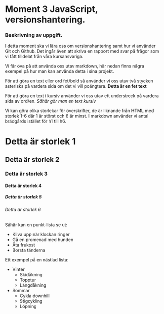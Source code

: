# Moment 3 JavaScript, versionshantering.

### Beskrivning av uppgift. 

I detta moment ska vi lära oss om versionshantering samt hur vi använder Git och Github. Det ingår även att skriva en rapport med svar på frågor som vi fått tilldelat från våra kursansvariga. 

Vi får öva på att använda oss utav markdown, här nedan finns några exempel på hur man kan använda detta i sina projekt. 

För att göra en text eller ord fet/bold så använder vi oss utav två stycken asterisks på vardera sida om det vi vill poängtera.
**Detta är en fet text** 

För att göra en text i kursiv använder vi oss utav ett understreck på vardera sida av ord/en. 
_Såhär gör man en text kursiv_

Vi kan göra olika storlekar för överskrifter, de är liknande från HTML med storlek 1-6 där 1 är störst och 6 är minst. I markdown använder vi antal brädgårds istället för h1 till h6. 

# Detta är storlek 1
## Detta är storlek 2
### Detta är storlek 3
#### Detta är storlek 4
##### Detta är storlek 5
###### Detta är storlek 6

Såhär kan en punkt-lista se ut:

* Kliva upp när klockan ringer
* Gå en promenad med hunden
* Äta frukost
* Borsta tänderna

Ett exempel på en nästlad lista:

* Vinter
  *  Skidåkning
  *  Topptur
  *  Längdåkning
* Sommar
  *  Cykla downhill
  *  Stigcykling
  *  Löpning
